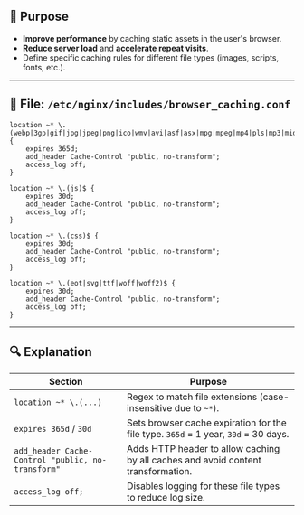 ## 🧠 Purpose

* **Improve performance** by caching static assets in the user's browser.
* **Reduce server load** and **accelerate repeat visits**.
* Define specific caching rules for different file types (images, scripts, fonts, etc.).

---

## 📁 File: `/etc/nginx/includes/browser_caching.conf`

```nginx
location ~* \.(webp|3gp|gif|jpg|jpeg|png|ico|wmv|avi|asf|asx|mpg|mpeg|mp4|pls|mp3|mid|wav|swf|flv|exe|zip|tar|rar|gz|tgz|bz2|uha|7z|doc|docx|xls|xlsx|pdf|iso)$ {
    expires 365d;
    add_header Cache-Control "public, no-transform";
    access_log off;
}

location ~* \.(js)$ {
    expires 30d;
    add_header Cache-Control "public, no-transform";
    access_log off;
}

location ~* \.(css)$ {
    expires 30d;
    add_header Cache-Control "public, no-transform";
    access_log off;
}

location ~* \.(eot|svg|ttf|woff|woff2)$ {
    expires 30d;
    add_header Cache-Control "public, no-transform";
    access_log off;
}
```

---

## 🔍 Explanation

| Section                                           | Purpose                                                                            |
| ------------------------------------------------- | ---------------------------------------------------------------------------------- |
| `location ~* \.(...)`                             | Regex to match file extensions (case-insensitive due to `~*`).                     |
| `expires 365d` / `30d`                            | Sets browser cache expiration for the file type. `365d` = 1 year, `30d` = 30 days. |
| `add_header Cache-Control "public, no-transform"` | Adds HTTP header to allow caching by all caches and avoid content transformation.  |
| `access_log off;`                                 | Disables logging for these file types to reduce log size.                          |
